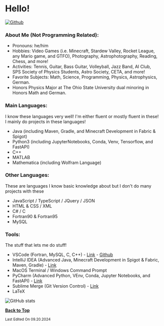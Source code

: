 # Hello!

[![Github](https://img.shields.io/github/followers/RandomKiddo?label=Follow&style=social)](https://github.com/RandomKiddo)

### About Me (Not Programming Related):

- Pronouns: he/him
- Hobbies: Video Games (i.e. Minecraft, Stardew Valley, Rocket League, any Mario game, and GTFO), Photography, Astrophotography, Reading, Chess, and more!
- Activities: Tennis, Guitar, Bass Guitar, Volleyball, Jazz Band, AI Club, SPS Society of Physics Students, Astro Society, CETA, and more!
- Favorite Subjects: Math, Science, Programming, Physics, Astrophysics, German.
- Honors Physics Major at The Ohio State University dual minoring in Honors Math and German.

### Main Languages:

I know these languages very well! I'm either fluent or mostly fluent in these! I mainly do projects in these languages!

- Java (including Maven, Gradle, and Minecraft Development in Fabric & Spigot) 
- Python3 (including JupyterNotebooks, Conda, Venv, Tensorflow, and FastAPI)
- C++
- MATLAB
- Mathematica (including Wolfram Language)

### Other Languages:

These are languages I know basic knowledge about but I don't do many projects with these

- JavaScript / TypeScript / JQuery / JSON
- HTML & CSS / XML
- C# / C
- Fortran90 & Fortran95
- MySQL

### Tools:

The stuff that lets me do stuff!

- VSCode (Fortran, MySQL, C, C++) - [Link](https://code.visualstudio.com) - [Github](https://github.com/Microsoft/vscode)
- IntelliJ IDEA (Advanced Java, Minecraft Development in Spigot & Fabric, Maven, Gradle) - [Link](https://www.jetbrains.com/idea/download/)
- MacOS Terminal / Windows Command Prompt
- PyCharm (Advanced Python, VEnv, Conda, Jupyter Notebooks, and FastAPI) - [Link](https://www.jetbrains.com/pycharm/download/)
- Sublime Merge (Git Version Control) - [Link](https://www.sublimemerge.com)
- LaTeX

![GitHub stats](https://github-readme-stats.vercel.app/api?username=RandomKiddo&show_icons=true&theme=midnight-purple)

<b>[Back to Top](#hello)</b>

<sub>Last Edited On 09.20.2024</sub>
